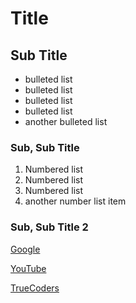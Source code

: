 # Title

## Sub Title

- bulleted list
- bulleted list
- bulleted list
- bulleted list
- another bulleted list

### Sub, Sub Title

1. Numbered list
2. Numbered list
3. Numbered list
4. another number list item

### Sub, Sub Title 2

[Google](https://google.com)

[YouTube](https://youtube.com)

[TrueCoders](https://truecoders.io)
